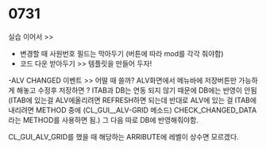 # 0731

실습 이어서 &gt;&gt; 

* 변경할 때 사원번호 필드는 막아두기 \(버튼에 따라 mod를 각각 줘야함\)
* 코드 다운 받아두기  &gt;&gt; 템플릿을 만들어 두자!



 -ALV CHANGED 이벤트 &gt;&gt; 어떨 때 쓸까? ALV화면에서 메뉴바에 저장버튼만 가능하게 해놓고 수정후 저장하면 ? ITAB과 DB는 연동 되지 않기 때문에 DB에는 반영이 안됨  \(ITAB에 있는걸 ALV에올리려면 REFRESH하면 되는데 반대로 ALV에 있는 걸 ITAB에 내리려면 METHOD 중에 \(CL\_GUI\_\_ALV-GRID 메소드\) CHECK\_CHANGED\_DATA라는 METHOD를 사용하면 됨.\) 그 다음 따로 DB에 반영해줘야함. 





CL\_GUI\_ALV\_GRID를 했을 때 해당하는 ARRIBUTE에 레벨이 상수면 모르겠다.









